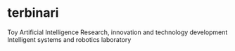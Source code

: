 # terbinari
Toy Artificial Intelligence Research, innovation and technology development Intelligent systems and robotics laboratory 
